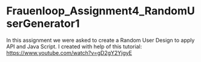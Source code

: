 # Frauenloop_Assignment4_RandomUserGenerator1
In this assignment we were asked to create a Random User Design to apply API and Java Script.
I created with help of this tutorial: https://www.youtube.com/watch?v=gD2gY2YjgyE
